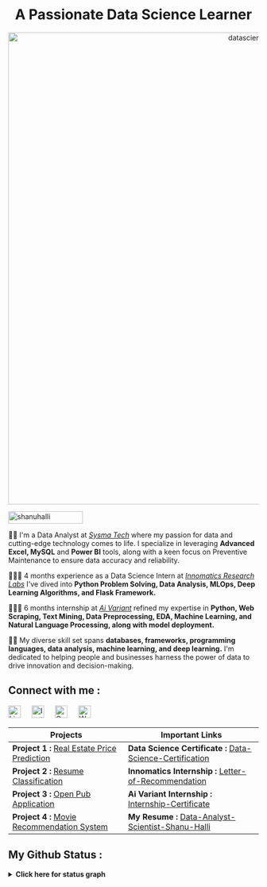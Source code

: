 <div>
  <h1 align="center">
    A Passionate Data Science Learner
  </h1>
  <p align="center"><img src="https://github.com/shanuhalli/shanuhalli/assets/109328924/d213c282-f07c-4722-a294-57b89612acd3" alt="datascience" width="950">
  </p>
  <p align="left"><img src="https://komarev.com/ghpvc/?username=shanuhalli&label=Profile%20views&color=0e75b6&style=flat" alt="shanuhalli" height="25" width="150">
  </p>
</div>

🔹💼 I'm a Data Analyst at *[Sysma Tech](https://www.sysmatech.com)* where my passion for data and cutting-edge technology comes to life. I specialize in leveraging **Advanced Excel, MySQL** and **Power BI** tools, along with a keen focus on Preventive Maintenance to ensure data accuracy and reliability.

🔹👨‍💻 4 months experience as a Data Science Intern at *[Innomatics Research Labs](http://www.innomatics.in)* I've dived into **Python Problem Solving, Data Analysis, MLOps, Deep Learning Algorithms, and Flask Framework.**

🔹👨‍💻 6 months internship at *[Ai Variant](https://aivariant.com)* refined my expertise in **Python, Web Scraping, Text Mining, Data Preprocessing, EDA, Machine Learning, and Natural Language Processing, along with model deployment.**

🔹👯 My diverse skill set spans **databases, frameworks, programming languages, data analysis, machine learning, and deep learning.** I'm dedicated to helping people and businesses harness the power of data to drive innovation and decision-making.

## Connect with me :
<div>
  <p align="left">
  <a href="https://www.linkedin.com/in/shanuhalli" target="_blank"><img alt="LinkedIn" width="25px" src="https://cdn-icons-png.flaticon.com/512/3536/3536505.png"></a> &emsp;
  <a href="https://www.instagram.com/hallishanu" target="_blank"><img alt="Instagram" width="25px" src="https://cdn-icons-png.flaticon.com/512/1384/1384063.png"></a> &emsp;
  <a href="mailto:shanuhalli@gmail.com" target="_blank"><img alt="Gmail" width="25px" src="https://cdn-icons-png.flaticon.com/512/5968/5968534.png"></a> &emsp;
  <a href="https://api.whatsapp.com/send/?phone=%2B919860934650&text&type=phone_number&app_absent=0" target="_blank"><img alt="Whatsapp" width="25px" src="https://cdn-icons-png.flaticon.com/512/5968/5968841.png"></a>
  </p>
</div>

| Projects                                   | Important Links                             |
|---------------------------------------------|---------------------------------------------|
| **Project 1 :** [Real Estate Price Prediction](https://github.com/shanuhalli/Project-Real-Estate-Price-Prediction) | **Data Science Certificate :** [Data-Science-Certification](https://drive.google.com/file/d/1NCjNytTQYSxv1D5NrUTTRIDDnRsqKBFv/view?usp=sharing) |
| **Project 2 :** [Resume Classification](https://github.com/shanuhalli/Project-Resume-Classification) | **Innomatics Internship :** [Letter-of-Recommendation](https://drive.google.com/file/d/1ChU4aSoM737Eh9Cmp9kMvEaHArwv0wPs/view?usp=sharing) |
| **Project 3 :** [Open Pub Application](https://github.com/shanuhalli/Project-Innomatics-Internship)  | **Ai Variant Internship :** [Internship-Certificate](https://drive.google.com/file/d/1Vci5-s4mh8cC47ksPQyu4zUbfC1gymyc/view?usp=sharing) |
| **Project 4 :** [Movie Recommendation System](https://github.com/shanuhalli/Project-Innomatics-Internship/tree/main/Fianl_Project%20Movie%20Recommender%20System) | **My Resume :** [Data-Analyst-Scientist-Shanu-Halli](https://drive.google.com/file/d/1smVR1u0OIrdqo287Q7Mgesamfc4HshBM/view?usp=sharing) |

## My Github Status :

<details>
  <summary><b>Click here for status graph</b></summary>
  <br/>
  <p align="center">
    <a href="https://github.com/shanuhalli">
      <img src="https://github-readme-stats.vercel.app/api/top-langs/?username=shanuhalli&langs_count=10&title_color=f97316&text_color=000000&icon_color=6366f1&bg_color=ffffff&locale=en&custom_title=Most%20Used%20Languages" alt="Most Used Languages">
    </a>
  </p>
  <p align="center">
    <a href="http://www.github.com/shanuhalli">
      <img src="https://github-readme-stats.vercel.app/api?username=shanuhalli&show_icons=true&locale=en" alt="shanuhalli's GitHub Stats">
    </a>
    <a href="http://www.github.com/shanuhalli">
      <img src="https://github-readme-streak-stats.herokuapp.com/?user=shanuhalli&show_icons=true&locale=en" alt="shanuhalli's GitHub Streak Stats">
    </a>
  </p>
</details>
